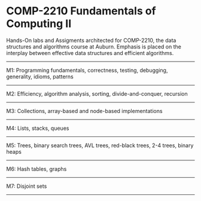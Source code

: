 # COMP-2210 Fundamentals of Computing II

Hands-On labs and Assigments architected for COMP-2210, the data structures and algorithms course at Auburn. Emphasis is placed on the interplay between effective data structures and efficient algorithms.

---

M1: Programming fundamentals, correctness, testing, debugging, generality, idioms, patterns

---

M2: Efficiency, algorithm analysis, sorting, divide-and-conquer, recursion

---

M3: Collections, array-based and node-based implementations

---

M4: Lists, stacks, queues

---

M5: Trees, binary search trees, AVL trees, red-black trees, 2-4 trees, binary heaps

---

M6: Hash tables, graphs

---

M7: Disjoint sets

---
